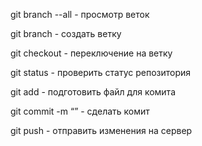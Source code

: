 git branch --all - просмотр веток

git branch <name> - создать ветку <name>

git checkout <name> - переключение на ветку <name>

git status - проверить статус репозитория

git add <name> - подготовить файл <name> для комита

git commit -m “<commit>” - сделать комит

git push - отправить изменения на сервер

